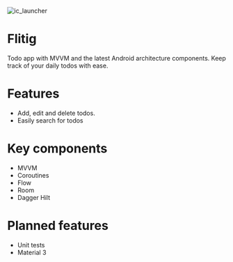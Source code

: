 ![ic_launcher](https://user-images.githubusercontent.com/82329099/200898902-ff173426-4529-43cf-80e0-735a5dcfa119.png)
# Flitig
Todo app with MVVM and the latest Android architecture components. Keep track of your daily todos with ease.
# Features
- Add, edit and delete todos.
- Easily search for todos
# Key components
- MVVM
- Coroutines
- Flow
- Room
- Dagger Hilt
# Planned features
- Unit tests
- Material 3
